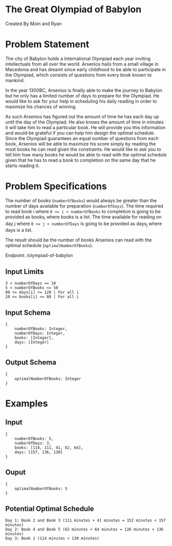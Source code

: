 <body><h1 id="thegreatolympiadofbabylon">The Great Olympiad of Babylon</h1>
<p>Created By Moin and Ryan </p>
<h1 id="problemstatement">Problem Statement</h1>
<p>The city of Babylon holds a International Olympiad each year inviting intellectuals from all over the world. Arsenios hails from a small village in Macedonia and has dreamt since early childhood to be able to participate in the Olympiad, which consists of questions from every book known to mankind.</p>
<p>In the year 1300BC, Arsenios is finally able to make the journey to Babylon but he only has a limited number of days to prepare for the Olympiad. He would like to ask for your help in scheduling his daily reading in order to maximize his chances of winning. </p>
<p>As such Arsenios has figured out the amount of time he has each day up until the day of the Olympiad. He also knows the amount of time in minutes it will take him to read a particular book. He will provide you this information and would be grateful if you can help him design the optimal schedule. Since the Olympiad guarantees an equal number of questions from each book, Arsenios will be able to maximize his score simply by reading the most books he can read given the constraints. He would like to ask you to tell him how many books he would be able to read with the optimal schedule given that he has to read a book to completion on the same day that he starts reading it.</p>
<h1 id="problemspecifications">Problem Specifications</h1>
<p>The number of books (<code>numberOfBooks</code>) would always be greater than the number of days available for preparation (<code>numberOfDays</code>).
The time required to read book i where <code>0 &lt;= i &lt; numberOfBooks</code> to completion is going to be provided as books<sub>i</sub> where books is a list.
The time available for reading on day j where <code>0 &lt;= j &lt; numberOfDays</code> is going to be provided as days<sub>j</sub> where days is a list.</p>
<p>The result should be the number of books Arsenios can read with the optimal schedule (<code>optimalNumberOfBooks</code>). </p>
<p>Endpoint: /olympiad-of-babylon</p>
<h2 id="inputlimits">Input Limits</h2>
<pre><code>3 &lt; numberOfDays &lt;= 10
5 &lt; numberOfBooks &lt;= 50
80 &lt;= days[i] &lt;= 120 | For all i
20 &lt;= books[i] &lt;= 80 | For all i
</code></pre>
<h2 id="inputschema">Input Schema</h2>
<pre><code>{
    numberOfBooks: Integer,
    numberOfDays: Integer,
    books: [Integer],
    days: [Integer]
}
</code></pre>
<h2 id="outputschema">Output Schema</h2>
<pre><code>{
    optimalNumberOfBooks: Integer
}
</code></pre>
<h1 id="examples">Examples</h1>
<h2 id="input">Input</h2>
<pre><code>{
    numberOfBooks: 5,
    numberOfDays: 3,
    books: [114, 111, 41, 62, 64],
    days: [157, 136, 130]
}
</code></pre>
<h2 id="ouput">Ouput</h2>
<pre><code>{
    optimalNumberOfBooks: 5
}
</code></pre>
<h2 id="potentialoptimalschedule">Potential Optimal Schedule</h2>
<pre><code>Day 1: Book 2 and Book 3 (111 minutes + 41 minutes = 152 minutes &lt; 157 minutes)
Day 2: Book 4 and Book 5 (62 minutes + 64 minutes = 126 minutes &lt; 136 minutes)
Day 3: Book 1 (114 minutes &lt; 130 minutes)
</code></pre></body>
